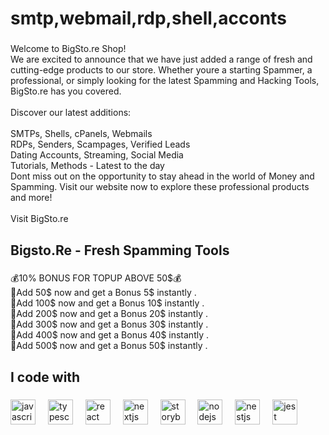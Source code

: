 <h1 align="left">smtp,webmail,rdp,shell,acconts</h1>

###

<p align="left">Welcome to BigSto.re Shop!<br>We are excited to announce that we have just added a range of fresh and cutting-edge products to our store. Whether youre a starting Spammer, a professional, or simply looking for the latest Spamming and Hacking Tools, BigSto.re has you covered.<br><br>Discover our latest additions:<br><br>SMTPs, Shells, cPanels, Webmails<br>RDPs, Senders, Scampages, Verified Leads<br>Dating Accounts, Streaming, Social Media<br>Tutorials, Methods - Latest to the day<br>Dont miss out on the opportunity to stay ahead in the world of Money and Spamming. Visit our website now to explore these professional products and more!<br><br>Visit BigSto.re</p>

###

<h2 align="left">Bigsto.Re - Fresh Spamming Tools</h2>

###

<p align="left">💰10% BONUS FOR TOPUP ABOVE 50$💰<br>🎁Add 50$ now and get a Bonus 5$ instantly .<br>🎁Add 100$ now and get a Bonus 10$ instantly .<br>🎁Add 200$ now and get a Bonus 20$ instantly .<br>🎁Add 300$ now and get a Bonus 30$ instantly .<br>🎁Add 400$ now and get a Bonus 40$ instantly .<br>🎁Add 500$ now and get a Bonus 50$ instantly .</p>

###

<h2 align="left">I code with</h2>

###

<div align="left">
  <img src="https://cdn.jsdelivr.net/gh/devicons/devicon/icons/javascript/javascript-original.svg" height="40" alt="javascript logo"  />
  <img width="12" />
  <img src="https://cdn.jsdelivr.net/gh/devicons/devicon/icons/typescript/typescript-original.svg" height="40" alt="typescript logo"  />
  <img width="12" />
  <img src="https://cdn.jsdelivr.net/gh/devicons/devicon/icons/react/react-original.svg" height="40" alt="react logo"  />
  <img width="12" />
  <img src="https://cdn.jsdelivr.net/gh/devicons/devicon/icons/nextjs/nextjs-original.svg" height="40" alt="nextjs logo"  />
  <img width="12" />
  <img src="https://cdn.jsdelivr.net/gh/devicons/devicon/icons/storybook/storybook-original.svg" height="40" alt="storybook logo"  />
  <img width="12" />
  <img src="https://cdn.jsdelivr.net/gh/devicons/devicon/icons/nodejs/nodejs-original.svg" height="40" alt="nodejs logo"  />
  <img width="12" />
  <img src="https://cdn.jsdelivr.net/gh/devicons/devicon/icons/nestjs/nestjs-plain.svg" height="40" alt="nestjs logo"  />
  <img width="12" />
  <img src="https://cdn.jsdelivr.net/gh/devicons/devicon/icons/jest/jest-plain.svg" height="40" alt="jest logo"  />
</div>

###
